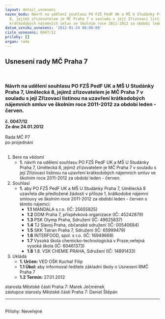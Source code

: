 ```yaml
---
layout: detail_usneseni
nazev_bodu: Návrh na udělení souhlasu PO FZŠ PedF UK a MŠ U Studánky Praha 7, Umělecká
  8, jejímž zřizovatelem je MČ Praha 7 v souladu s její Zřizovací listinou na uzavření
  krátkodobých nájemních smluv ve školním roce 2011-2012 za období leden - červen.
datum_vzniku_usneseni: '2012-01-24 00:00:00'
cislo_usneseni: 0047/12
prilohy: []
organ: rada
---
```

<div id="ucUsn_pList" class="usn">
	<span><h2>Usnesení rady MČ Praha 7 </h2>
<br></span><div class="standBody">
<span><h3>Návrh na udělení souhlasu PO FZŠ PedF UK a MŠ U Studánky Praha 7, Umělecká 8, jejímž zřizovatelem je MČ Praha 7 v souladu s její Zřizovací listinou na uzavření krátkodobých nájemních smluv ve školním roce 2011-2012 za období leden - červen.</h3></span><div class="center">
		<strong>č. 0047/12</strong><br>
	</div>
<div class="center">
		<strong>Ze dne 24.01.2012</strong><br><br>
	</div>Rada MČ P7<br> po projednání<br><br><ol>
<li>Bere na vědomí<ul><li>
<strong>1.</strong> návrh na udělení souhlasu PO FZŠ PedF UK a MŠ U Studánky Praha 7, Umělecká 8, jejímž zřizovatelem je MČ Praha 7 v souladu s její Zřizovací listinou na uzavření krátkodobých nájemních smluv ve školním roce 2011-2012 za období leden - červen.</li></ul>
</li>
<li>Souhlasí<ul><li>
<strong>1.</strong> aby PO FZŠ PedF UK a MŠ U Studánky Praha 7, Umělecká 8 uzavřela dle předložené žádosti v příloze 1, krátkodobé nájemní smlouvy ve školním roce 2011-2012 za období leden - červen s těmito nájemci: <ul>
<li>
<strong>1.1</strong> MANDALA s.r.o. (IČ: 25655825)</li>
<li>
<strong>1.2</strong> DDM Praha 7, příspěvková organizace (IČ: 45242879)</li>
<li>
<strong>1.3</strong> PSK Olymp Praha, Sdružení (IČ: 49625837)</li>
<li>
<strong>1.4</strong> TJ Slavoj Praha, občanské sdružení (IČ: 00540684)</li>
<li>
<strong>1.5</strong> SKK Tatran Praha 7, Sdružení (IČ: 65999479)</li>
<li>
<strong>1.6</strong> INTERFOOD, spol. s r.o. (IČ: 16949668)</li>
<li>
<strong>1.7</strong> Vysoká škola chemicko-technologická v Praze,veřejná vysoká škola (IČ: 60461373)</li>
<li>
<strong>1.8</strong> 1.8.	VSK CHEMIE PRAHA, Sdružení (IČ: 14891433)</li>
</ul>
</li></ul>
</li>
<li>Ukládá<ul>
<li>
<strong>1. Určen: </strong>VED OŠK Kuchař Filip</li>
<li>
<strong>1.1 Úkol: </strong>aby informoval ředitele základní školy o Usnesení RMČ Praha 7</li>
<li>
<strong>1.2 Termín: </strong>27.01.2012</li>
</ul>
</li>
</ol>starosta Městské části Praha 7: Marek Ječmének<br>zástupce starosty Městské části Praha 7: Daniel Štěpán <hr>
<br>Přílohy: Neveřejné</div>
</div>